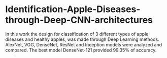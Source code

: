 # Identification-Apple-Diseases-through-Deep-CNN-architectures
In this work the design for classification of 3 different types of apple diseases and healthy apples, was made through Deep Learning methods. AlexNet, VGG, DenseNet, ResNet and Inception models were analyzed and compared. The best model DenseNet-121 provided 99.35% of accuracy.

